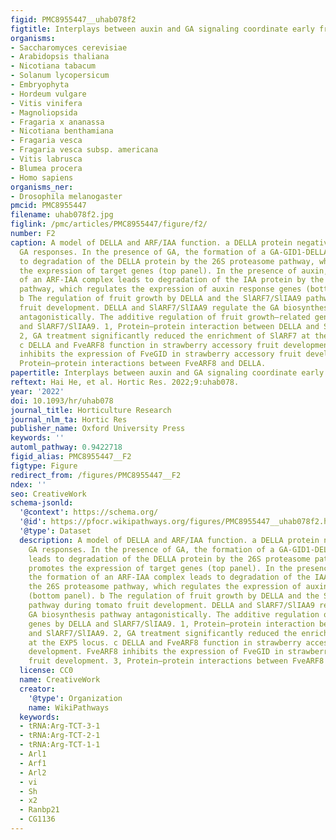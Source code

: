 ```yaml
---
figid: PMC8955447__uhab078f2
figtitle: Interplays between auxin and GA signaling coordinate early fruit development
organisms:
- Saccharomyces cerevisiae
- Arabidopsis thaliana
- Nicotiana tabacum
- Solanum lycopersicum
- Embryophyta
- Hordeum vulgare
- Vitis vinifera
- Magnoliopsida
- Fragaria x ananassa
- Nicotiana benthamiana
- Fragaria vesca
- Fragaria vesca subsp. americana
- Vitis labrusca
- Blumea procera
- Homo sapiens
organisms_ner:
- Drosophila melanogaster
pmcid: PMC8955447
filename: uhab078f2.jpg
figlink: /pmc/articles/PMC8955447/figure/f2/
number: F2
caption: A model of DELLA and ARF/IAA function. a DELLA protein negatively regulates
  GA responses. In the presence of GA, the formation of a GA-GID1-DELLA complex leads
  to degradation of the DELLA protein by the 26S proteasome pathway, which promotes
  the expression of target genes (top panel). In the presence of auxin, the formation
  of an ARF-IAA complex leads to degradation of the IAA protein by the 26S proteasome
  pathway, which regulates the expression of auxin response genes (bottom panel).
  b The regulation of fruit growth by DELLA and the SlARF7/SlIAA9 pathway during tomato
  fruit development. DELLA and SlARF7/SlIAA9 regulate the GA biosynthesis pathway
  antagonistically. The additive regulation of fruit growth–related genes by DELLA
  and SlARF7/SlIAA9. 1, Protein–protein interaction between DELLA and SlARF7/SlIAA9.
  2, GA treatment significantly reduced the enrichment of SlARF7 at the EXP5 locus.
  c DELLA and FveARF8 function in strawberry accessory fruit development. FveARF8
  inhibits the expression of FveGID in strawberry accessory fruit development. 3,
  Protein–protein interactions between FveARF8 and DELLA.
papertitle: Interplays between auxin and GA signaling coordinate early fruit development.
reftext: Hai He, et al. Hortic Res. 2022;9:uhab078.
year: '2022'
doi: 10.1093/hr/uhab078
journal_title: Horticulture Research
journal_nlm_ta: Hortic Res
publisher_name: Oxford University Press
keywords: ''
automl_pathway: 0.9422718
figid_alias: PMC8955447__F2
figtype: Figure
redirect_from: /figures/PMC8955447__F2
ndex: ''
seo: CreativeWork
schema-jsonld:
  '@context': https://schema.org/
  '@id': https://pfocr.wikipathways.org/figures/PMC8955447__uhab078f2.html
  '@type': Dataset
  description: A model of DELLA and ARF/IAA function. a DELLA protein negatively regulates
    GA responses. In the presence of GA, the formation of a GA-GID1-DELLA complex
    leads to degradation of the DELLA protein by the 26S proteasome pathway, which
    promotes the expression of target genes (top panel). In the presence of auxin,
    the formation of an ARF-IAA complex leads to degradation of the IAA protein by
    the 26S proteasome pathway, which regulates the expression of auxin response genes
    (bottom panel). b The regulation of fruit growth by DELLA and the SlARF7/SlIAA9
    pathway during tomato fruit development. DELLA and SlARF7/SlIAA9 regulate the
    GA biosynthesis pathway antagonistically. The additive regulation of fruit growth–related
    genes by DELLA and SlARF7/SlIAA9. 1, Protein–protein interaction between DELLA
    and SlARF7/SlIAA9. 2, GA treatment significantly reduced the enrichment of SlARF7
    at the EXP5 locus. c DELLA and FveARF8 function in strawberry accessory fruit
    development. FveARF8 inhibits the expression of FveGID in strawberry accessory
    fruit development. 3, Protein–protein interactions between FveARF8 and DELLA.
  license: CC0
  name: CreativeWork
  creator:
    '@type': Organization
    name: WikiPathways
  keywords:
  - tRNA:Arg-TCT-3-1
  - tRNA:Arg-TCT-2-1
  - tRNA:Arg-TCT-1-1
  - Arl1
  - Arf1
  - Arl2
  - vi
  - Sh
  - x2
  - Ranbp21
  - CG1136
---
```

